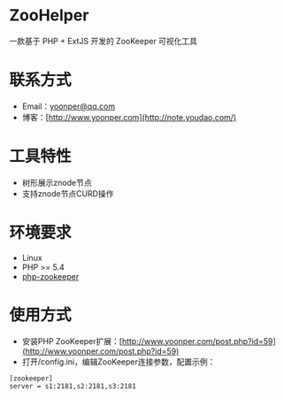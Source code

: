 # ZooHelper
一款基于 PHP + ExtJS 开发的 ZooKeeper 可视化工具

# 联系方式
- Email：yoonper@qq.com
- 博客：[http://www.yoonper.com](http://note.youdao.com/)

# 工具特性
- 树形展示znode节点
- 支持znode节点CURD操作

# 环境要求
- Linux
- PHP >= 5.4
- [php-zookeeper](https://github.com/php-zookeeper/php-zookeeper)

# 使用方式
- 安装PHP ZooKeeper扩展：[http://www.yoonper.com/post.php?id=59](http://www.yoonper.com/post.php?id=59)
- 打开/config.ini，编辑ZooKeeper连接参数，配置示例：
```
[zookeeper]
server = s1:2181,s2:2181,s3:2181
```